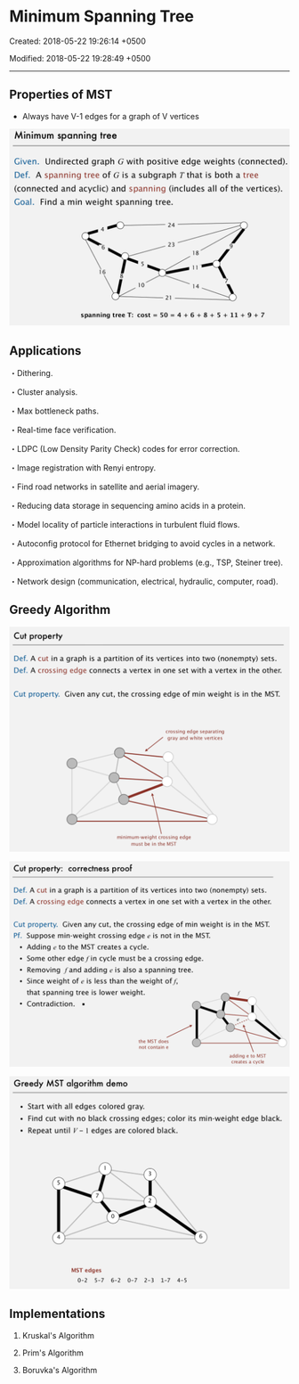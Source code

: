 # Minimum Spanning Tree

Created: 2018-05-22 19:26:14 +0500

Modified: 2018-05-22 19:28:49 +0500

---

## Properties of MST

- Always have V-1 edges for a graph of V vertices

![image](media/Minimum-Spanning-Tree-image1.png)

## Applications

・Dithering.

・Cluster analysis.

・Max bottleneck paths.

・Real-time face verification.

・LDPC (Low Density Parity Check) codes for error correction.

・Image registration with Renyi entropy.

・Find road networks in satellite and aerial imagery.

・Reducing data storage in sequencing amino acids in a protein.

・Model locality of particle interactions in turbulent fluid flows.

・Autoconfig protocol for Ethernet bridging to avoid cycles in a network.

・Approximation algorithms for NP-hard problems (e.g., TSP, Steiner tree).

・Network design (communication, electrical, hydraulic, computer, road).

## Greedy Algorithm

![image](media/Minimum-Spanning-Tree-image2.png)

![image](media/Minimum-Spanning-Tree-image3.png)

![image](media/Minimum-Spanning-Tree-image4.png)

## Implementations

1. Kruskal's Algorithm

2. Prim's Algorithm

3. Boruvka's Algorithm
